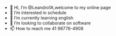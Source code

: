 - 👋 Hi, I’m @Leandro1A,welcome to my online page
- 👀 I’m interested in schedule
- 🌱 I’m currently learning english
- 💞️ I’m looking to collaborate on software
- 📫 How to reach me 41 98778-4908

<!---
Leandro1A/Leandro1A is a ✨ special ✨ repository because its `README.md` (this file) appears on your GitHub profile.
You can click the Preview link to take a look at your changes.
--->

